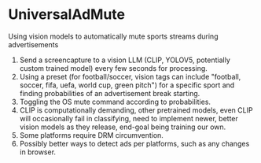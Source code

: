 # UniversalAdMute
Using vision models to automatically mute sports streams during advertisements

1. Send a screencapture to a vision LLM (CLIP, YOLOV5, potentially custom trained model) every few seconds for processing.
2. Using a preset (for football/soccer, vision tags can include "football, soccer, fifa, uefa, world cup, green pitch") for a specific sport and finding probabilities of an advertisement break starting.
3. Toggling the OS mute command according to probabilities.
4. CLIP is computationally demanding, other pretrained models, even CLIP will occasionally fail in classifying, need to implement newer, better vision models as they release, end-goal being training our own.
5. Some platforms require DRM circumvention.
6. Possibly better ways to detect ads per platforms, such as any changes in browser.
